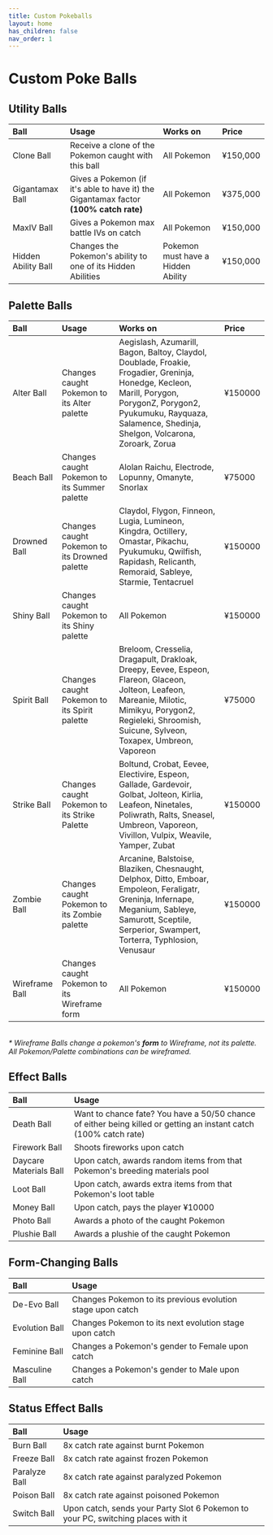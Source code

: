 ```yaml
---
title: Custom Pokeballs
layout: home
has_children: false
nav_order: 1
---
```


# Custom Poke Balls

<h2> Utility Balls </h2>

| Ball                | Usage                                                                                    | Works on                           | Price    |
|:--------------------|:-----------------------------------------------------------------------------------------|:-----------------------------------|:---------|
| Clone Ball          | Receive a clone of the Pokemon caught with this ball                                     | All Pokemon                        | ¥150,000 |
| Gigantamax Ball     | Gives a Pokemon (if it's able to have it) the Gigantamax factor <b>(100% catch rate)</b> | All Pokemon                        | ¥375,000 |
| MaxIV Ball          | Gives a Pokemon max battle IVs on catch                                                  | All Pokemon                        | ¥150,000 |
| Hidden Ability Ball | Changes the Pokemon's ability to one of its Hidden Abilities                             | Pokemon must have a Hidden Ability | ¥150,000 |

<h2> Palette Balls </h2>

| Ball           | Usage                                         | Works on                                                                                                                                                                                                                  | Price   |
|:---------------|:----------------------------------------------|:--------------------------------------------------------------------------------------------------------------------------------------------------------------------------------------------------------------------------|:--------|
| Alter Ball     | Changes caught Pokemon to its Alter palette   | Aegislash, Azumarill, Bagon, Baltoy, Claydol, Doublade, Froakie, Frogadier, Greninja, Honedge, Kecleon, Marill, Porygon, PorygonZ, Porygon2, Pyukumuku, Rayquaza, Salamence, Shedinja, Shelgon, Volcarona, Zoroark, Zorua | ¥150000 | 
| Beach Ball     | Changes caught Pokemon to its Summer palette  | Alolan Raichu, Electrode, Lopunny, Omanyte, Snorlax                                                                                                                                                                       | ¥75000  |
| Drowned Ball   | Changes caught Pokemon to its Drowned palette | Claydol, Flygon, Finneon, Lugia, Lumineon, Kingdra, Octillery, Omastar, Pikachu, Pyukumuku, Qwilfish, Rapidash, Relicanth, Remoraid, Sableye, Starmie, Tentacruel                                                         | ¥150000 |
| Shiny Ball     | Changes caught Pokemon to its Shiny palette   | All Pokemon                                                                                                                                                                                                               | ¥150000 |
| Spirit Ball    | Changes caught Pokemon to its Spirit palette  | Breloom, Cresselia, Dragapult, Drakloak, Dreepy, Eevee, Espeon, Flareon, Glaceon, Jolteon, Leafeon, Mareanie, Milotic, Mimikyu, Porygon2, Regieleki, Shroomish, Suicune, Sylveon, Toxapex, Umbreon, Vaporeon              | ¥75000  |
| Strike Ball    | Changes caught Pokemon to its Strike Palette  | Boltund, Crobat, Eevee, Electivire, Espeon, Gallade, Gardevoir, Golbat, Jolteon, Kirlia, Leafeon, Ninetales, Poliwrath, Ralts, Sneasel, Umbreon, Vaporeon, Vivillon, Vulpix, Weavile, Yamper, Zubat                       | ¥150000 |
| Zombie Ball    | Changes caught Pokemon to its Zombie palette  | Arcanine, Balstoise, Blaziken, Chesnaught, Delphox, Ditto, Emboar, Empoleon, Feraligatr, Greninja, Infernape, Meganium, Sableye, Samurott, Sceptile, Serperior, Swampert, Torterra, Typhlosion, Venusaur                  | ¥150000 |
| Wireframe Ball | Changes caught Pokemon to its Wireframe form  | All Pokemon                                                                                                                                                                                                               | ¥150000 |
<br>
<i>* Wireframe Balls change a pokemon's <b>form</b> to Wireframe, not its palette. All Pokemon/Palette combinations can be wireframed. </i>

<h2> Effect Balls </h2>

| Ball                   | Usage                                                                                                             | 
|:-----------------------|:------------------------------------------------------------------------------------------------------------------|
| Death Ball             | Want to chance fate? You have a 50/50 chance of either being killed or getting an instant catch (100% catch rate) |
| Firework Ball          | Shoots fireworks upon catch                                                                                       |
| Daycare Materials Ball | Upon catch, awards random items from that Pokemon's breeding materials pool                                       |
| Loot Ball              | Upon catch, awards extra items from that Pokemon's loot table                                                     |
| Money Ball             | Upon catch, pays the player ¥10000                                                                                |
| Photo Ball             | Awards a photo of the caught Pokemon                                                                              |
| Plushie Ball           | Awards a plushie of the caught Pokemon                                                                            |

<h2> Form-Changing Balls </h2>

| Ball           | Usage                                                      | 
|:---------------|:-----------------------------------------------------------|
| De-Evo Ball    | Changes Pokemon to its previous evolution stage upon catch |
| Evolution Ball | Changes Pokemon to its next evolution stage upon catch     |
| Feminine Ball  | Changes a Pokemon's gender to Female upon catch            |
| Masculine Ball | Changes a Pokemon's gender to Male upon catch              |

<h2> Status Effect Balls </h2>

| Ball          | Usage                                                                            | 
|:--------------|:---------------------------------------------------------------------------------|
| Burn Ball     | 8x catch rate against burnt Pokemon                                              |
| Freeze Ball   | 8x catch rate against frozen Pokemon                                             |
| Paralyze Ball | 8x catch rate against paralyzed Pokemon                                          |
| Poison Ball   | 8x catch rate against poisoned Pokemon                                           |
| Switch Ball   | Upon catch, sends your Party Slot 6 Pokemon to your PC, switching places with it |
















